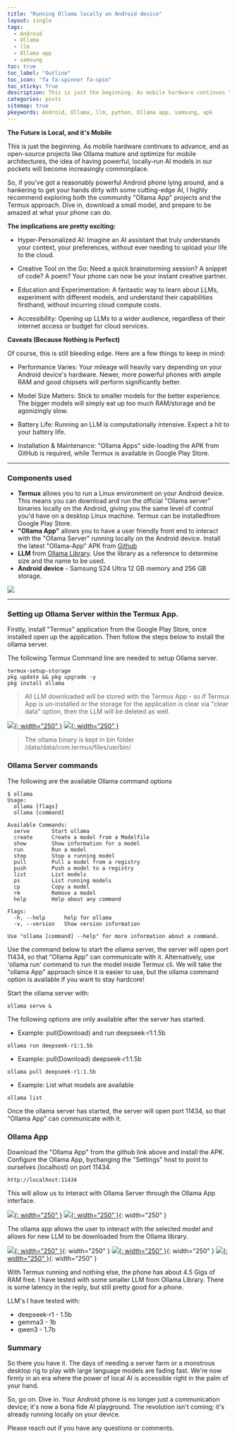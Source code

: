 ```yaml
---
title: "Running Ollama locally on Android device"
layout: single
tags:
  - Android
  - Ollama
  - llm
  - Ollama app
  - samsung
toc: true
toc_label: "Outline"
toc_icon: "fa fa-spinner fa-spin"
toc_sticky: True
description: This is just the beginning. As mobile hardware continues to advance, and as open-source projects like Ollama mature and optimize for mobile architectures, the idea of having powerful, locally-run AI models in our pockets will become increasingly commonplace.
categories: posts
sitemap: true
pkeywords: Android, Ollama, llm, python, Ollama app, samsung, apk
---
```


**The Future is Local, and it's Mobile**

This is just the beginning. As mobile hardware continues to advance, and as open-source projects like Ollama mature and optimize for mobile architectures, the idea of having powerful, locally-run AI models in our pockets will become increasingly commonplace.

So, if you've got a reasonably powerful Android phone lying around, and a hankering to get your hands dirty with some cutting-edge AI, I highly recommend exploring both the community "Ollama App" projects and the Termux approach. Dive in, download a small model, and prepare to be amazed at what your phone can do.

**The implications are pretty exciting:**

* Hyper-Personalized AI: Imagine an AI assistant that truly understands your context, your preferences, without ever needing to upload your life to the cloud.

* Creative Tool on the Go: Need a quick brainstorming session? A snippet of code? A poem? Your phone can now be your instant creative partner.
    
* Education and Experimentation: A fantastic way to learn about LLMs, experiment with different models, and understand their capabilities firsthand, without incurring cloud compute costs.

* Accessibility: Opening up LLMs to a wider audience, regardless of their internet access or budget for cloud services.

**Caveats (Because Nothing is Perfect)**

Of course, this is still bleeding edge. Here are a few things to keep in mind:

* Performance Varies: Your mileage will heavily vary depending on your Android device's hardware. Newer, more powerful phones with ample RAM and good chipsets will perform significantly better. 

* Model Size Matters: Stick to smaller models for the better experience. The bigger models will simply eat up too much RAM/storage and be agonizingly slow.

* Battery Life: Running an LLM is computationally intensive. Expect a hit to your battery life.

* Installation & Maintenance: "Ollama Apps" side-loading the APK from GitHub is required, while Termux is available in Google Play Store.

***
### Components used
* **Termux** allows you to run a Linux environment on your Android device. This means you can download and run the official "Ollama server" binaries locally on the Android, giving you the same level of control you'd have on a desktop Linux machine. Termux can be installedfrom Google Play Store.
* **"Ollama App"** allows you to have a user friendly front end to interact with the "Ollama Server" running locally on the Android device. Install the latest "Ollama-App" APK from [Github](https://github.com/JHubi1/Ollama-app/releases)
* **LLM** from [Ollama Library](https://www.Ollama.com/library). Use the library as a reference to determine size and the name to be used.
* **Android device** - Samsung S24 Ultra 12 GB memory and 256 GB storage.

[![](/assets/images/2025-06-01-Android.png)](/assets/images/2025-06-01-Android.png)

***
### Setting up Ollama Server within the Termux App.
Firstly, install "Termux" application from the Google Play Store, once installed open up the application.
Then follow the steps below to install the ollama server.

The following Termux Command line are needed to setup Ollama server.
```
termux-setup-storage
pkg update && pkg upgrade -y
pkg install ollama
```

> All LLM downloaded will be stored with the Termux App - so if Termux App is un-installed or the storage for the application is clear via "clear data" option, then the LLM will be deleted as well.

[![](/assets/images/2025-06-01-Termux-settings.jpeg){: width="250" }](/assets/images/2025-06-01-Termux-settings.jpeg)
[![](/assets/images/2025-06-01-Termux-settings-clear_data.jpeg){: width="250" }](/assets/images/2025-06-01-Termux-settings-clear_data.jpeg)


> The ollama binary is kept in bin folder /data/data/com.termux/files/usr/bin/


### Ollama Server commands
The following are the available Ollama command options

```
$ ollama
Usage:
  ollama [flags]
  ollama [command]

Available Commands:
  serve       Start ollama
  create      Create a model from a Modelfile
  show        Show information for a model
  run         Run a model
  stop        Stop a running model
  pull        Pull a model from a registry
  push        Push a model to a registry
  list        List models
  ps          List running models
  cp          Copy a model
  rm          Remove a model
  help        Help about any command

Flags:
  -h, --help      help for ollama
  -v, --version   Show version information

Use "ollama [command] --help" for more information about a command.
```

Use the command below to start the ollama server, the server will open port 11434, so that "Ollama App" can communicate with it. Alternatively, use 'ollama run' command to run the model inside Termux cli.
We will take the "ollama App" approach since it is easier to use, but the ollama command option is available if you want to stay hardcore!

Start the ollama server with:
```
ollama serve &
```
The following options are only available after the server has started.
* Example: pull(Download) and run deepseek-r1:1.5b
```
ollama run deepseek-r1:1.5b
```

* Example: pull(Download) deepseek-r1:1.5b
```
ollama pull deepseek-r1:1.5b
```

* Example: List what models are available
```
ollama list
```

Once the ollama server has started, the server will open port 11434, so that "Ollama App" can communicate with it.

### Ollama App
Download the "Ollama App" from the github link above and install the APK.
Configure the Ollama App, bychanging the "Settings" host to point to ourselves (localhost) on port 11434.
```
http://localhost:11434
```
This will allow us to interact with Ollama Server through the Ollama App interface.

[![](/assets/images/2025-06-01-ollama-setting-1.jpeg){: width="250" }](/assets/images/2025-06-01-ollama-setting-1.jpeg)
[![](/assets/images/2025-06-01-ollama-setting-2.jpeg){: width="250" }](/assets/images/2025-06-01-ollama-setting-2.jpeg){: width="250" }

The ollama app allows the user to interact with the selected model and allows for new LLM to be downloaded from the Ollama library.

[![](/assets/images/2025-06-01-ollama-LLM-download.gif){: width="250" }](/assets/images/2025-06-01-ollama-LLM-download.gif){: width="250" }
[![](/assets/images/2025-06-01-Termux-memory.jpg){: width="250" }](/assets/images/2025-06-01-Termux-memory.jpg){: width="250" }
[![](/assets/images/2025-06-01-ollama-App.gif){: width="250" }](/assets/images/2025-06-01-ollama-App.gif){: width="250" }

With Termux running and nothing else, the phone has about 4.5 Gigs of RAM free. I have tested with some smaller LLM from Ollama Library. There is some latency in the reply, but still pretty good for a phone.

LLM's I have tested with:
* deepseek-r1 - 1.5b
* gemma3 - 1b
* qwen3 - 1.7b


### Summary
So there you have it. The days of needing a server farm or a monstrous desktop rig to play with large language models are fading fast. We're now firmly in an era where the power of local AI is accessible right in the palm of your hand.

So, go on. Dive in. Your Android phone is no longer just a communication device; it's now a bona fide AI playground. The revolution isn't coming; it's already running locally on your device.

Please reach out if you have any questions or comments.<br>
<i class="fa-solid fa-envelope"></i>
<i class="fa-solid fa-heart fa-beat" style="--fa-beat-scale: 2.0;"></i>